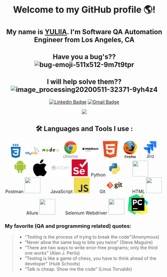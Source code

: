 <div align="center">
 
 # Welcome to my GitHub profile :earth_americas:!
  
## My name is [YULIIA](https://www.linkedin.com/in/yuliialevytska/). I'm Software QA Automation Engineer from Los Angeles, CA  

<div align="center">
  
## Have you a bug's??![bug-emoji-511x512-9m7t9tpr](https://github.com/YuliiaLev/YuliiaLev/assets/149453666/0fb5a12f-e79f-4f00-9552-ef94647640cc)
## I will help solve them??![image_processing20200511-32371-9yh4z4](https://github.com/YuliiaLev/YuliiaLev/assets/149453666/84b41f5f-f24c-410b-b05e-9e9bdda1261c)


[![Linkedin Badge](https://img.shields.io/badge/-Linkedin-blue?style=flat&logo=Linkedin&logoColor=white)](https://www.linkedin.com/in//)
[![Gmail Badge](https://img.shields.io/badge/-levitska.yul-red?style=flat&logo=Gmail&logoColor=white)](https://mail.google.com/mail/u/0)

<div align="center">
</div>
  <div align="center">
  <img src="https://github.com/YuliiaLev/YuliiaLev/assets/149453666/270b06b1-4376-43b1-b7dc-b112949328362">


  <div>  
    
  

   ## :hammer_and_wrench: Languages and Tools I use :
   <div>
<img src="https://github.com/devicons/devicon/blob/master/icons/css3/css3-plain-wordmark.svg"  title="CSS3" alt="CSS" width="45" height="45"/>&nbsp; <img src="https://github.com/devicons/devicon/blob/master/icons/mysql/mysql-original-wordmark.svg" title="MySQL"  alt="MySQL" width="45" height="45"/>&nbsp; 
 <img src="https://github.com/devicons/devicon/blob/master/icons/nodejs/nodejs-original-wordmark.svg" title="NodeJS" alt="NodeJS" width="55" height="55"/>&nbsp;
  <img src="https://github.com/devicons/devicon/blob/master/icons/chrome/chrome-original-wordmark.svg" title="Chrome" alt="Chrome" width="55" height="55"/>&nbsp;
  <img src="https://github.com/devicons/devicon/blob/master/icons/webstorm/webstorm-original-wordmark.svg" title="Webstorm" alt="Webstorm" width="55"/>&nbsp; 
  <img src="https://github.com/devicons/devicon/blob/master/icons/html5/html5-original.svg" title="HTML5" alt="HTML" width="55" height="55"/>&nbsp;
  <img src="https://github.com/devicons/devicon/blob/master/icons/firefox/firefox-original-wordmark.svg" title="Firefox" alt="Firefox" width="55"/>&nbsp; 
  <img src="https://github.com/devicons/devicon/blob/master/icons/jira/jira-original-wordmark.svg" title="Jira" alt="Jira" width="55"/>&nbsp;  
  <img src="https://github.com/devicons/devicon/blob/master/icons/android/android-original-wordmark.svg" title="Android" alt="Android" width="55"/>&nbsp;
  <img src="https://github.com/devicons/devicon/blob/master/icons/apple/apple-original.svg" title="Apple" alt="Apple" width="55"/>&nbsp;   
  <img src="https://github.com/devicons/devicon/blob/master/icons/atom/atom-original-wordmark.svg" title="Atom" alt="Atom" width="55"/>&nbsp; 
  <img src="https://github.com/devicons/devicon/blob/master/icons/selenium/selenium-original.svg" title="Selenium" alt="Selenium" width="55"/>&nbsp;   Python <img src="https://raw.githubusercontent.com/github/explore/80688e429a7d4ef2fca1e82350fe8e3517d3494d/topics/python/python.png" width="50" height="50" />&nbsp; &nbsp; &nbsp; &nbsp;
<img src="https://d2h1nbmw1jjnl.cloudfront.net/company_directory_entries/company_logos/000/000/328/original/bstack_2x.png?1582638320" width="50" height="50" />&nbsp; &nbsp; &nbsp; &nbsp;
Postman <img src="https://res.cloudinary.com/postman/image/upload/t_team_logo/v1629869194/team/2893aede23f01bfcbd2319326bc96a6ed0524eba759745ed6d73405a3a8b67a8" width="50" height="50" />&nbsp; &nbsp; &nbsp; &nbsp;
JavaScript <img src="https://raw.githubusercontent.com/github/explore/80688e429a7d4ef2fca1e82350fe8e3517d3494d/topics/javascript/javascript.png" width="50" height="50" />&nbsp; &nbsp; &nbsp; &nbsp;
Git <img src="https://raw.githubusercontent.com/github/explore/80688e429a7d4ef2fca1e82350fe8e3517d3494d/topics/git/git.png" width="50" height="50" />&nbsp; &nbsp; &nbsp; &nbsp;
HTML <img src="https://w7.pngwing.com/pngs/201/90/png-transparent-logo-html-html5.png" width="50" height="50" />&nbsp; &nbsp; &nbsp; &nbsp;
Allure <img src="https://avatars.githubusercontent.com/u/5879127?s=200&v=4" width="50" height="50" />&nbsp; &nbsp; &nbsp; &nbsp;
Selenium Webdriver <img src="https://upload.wikimedia.org/wikipedia/commons/thumb/d/d5/Selenium_Logo.png/861px-Selenium_Logo.png?20200511151950" width="50" height="50" />  
&nbsp;
<img src="https://github.com/YuliiaLev/YuliiaLev/blob/main/PyCharm_Icon.svg.png" title="PyCharm" alt="PyCharm"width="65"/>&nbsp;

<div align="left">
   
### My favorite (QA and programming related) quotes: 
> - "Testing is the process of trying to break the code"(Anonymous)
> - “Never allow the same bug to bite you twice” (Steve Maguire)
> - “There are two ways to write error-free programs; only the third one works” (Alan J. Perlis)
> - ”Testing is like a game of chess, you have to think ahead of the developer" (Huib Schoots)
> - “Talk is cheap. Show me the code” (Linus Torvalds)
  

